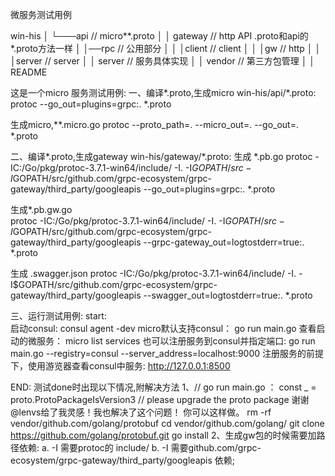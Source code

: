 微服务测试用例

win-his
│
└───api          // micro**.proto
│   │  gateway       // http API .proto和api的*.proto方法一样
│   │──rpc    // 公用部分
│   │   │client       // client
│   │   │gw       // http
│   │   │server    // server
│   │  server      // 服务具体实现
│   │   vendor         // 第三方包管理
│   │	README

这是一个micro 服务测试用例:
一、编译*.proto,生成micro
win-his/api/*.proto:
	protoc --go_out=plugins=grpc:. *.proto

生成micro,**.micro.go
	protoc  --proto_path=. --micro_out=. --go_out=. *.proto
 
二、编译*.proto,生成gateway
win-his/gateway/*.proto:
 生成 *.pb.go
	protoc -IC:/Go/pkg/protoc-3.7.1-win64/include/ -I. -I$GOPATH/src -I$GOPATH/src/github.com/grpc-ecosystem/grpc-gateway/third_party/googleapis --go_out=plugins=grpc:. *.proto

 生成*.pb.gw.go	
	protoc -IC:/Go/pkg/protoc-3.7.1-win64/include/ -I. -I$GOPATH/src -I$GOPATH/src/github.com/grpc-ecosystem/grpc-gateway/third_party/googleapis --grpc-gateway_out=logtostderr=true:. *.proto

 生成 .swagger.json
	protoc -IC:/Go/pkg/protoc-3.7.1-win64/include/ -I. -I$GOPATH/src/github.com/grpc-ecosystem/grpc-gateway/third_party/googleapis --swagger_out=logtostderr=true:. *.proto

三、运行测试用例:
start:	
 启动consul:
	consul agent -dev
 micro默认支持consul：
	go run main.go
 查看启动的微服务：
    micro list services
 也可以注册服务到consul并指定端口:
	go run main.go  --registry=consul --server_address=localhost:9000
 注册服务的前提下，使用游览器查看consul中服务:
 http://127.0.0.1:8500


END:
测试done时出现以下情况,附解决方法
1、// go run main.go ： const _ = proto.ProtoPackageIsVersion3 // please upgrade the proto package
 谢谢@lenvs给了我灵感！我也解决了这个问题！
你可以这样做。
rm -rf vendor/github.com/golang/protobuf
cd vendor/github.com/golang/
git clone https://github.com/golang/protobuf.git
go install
2、生成gw包的时候需要加路径依赖:
	a. -I 需要protoc的 include/
	b. -I 需要github.com/grpc-ecosystem/grpc-gateway/third_party/googleapis 依赖;